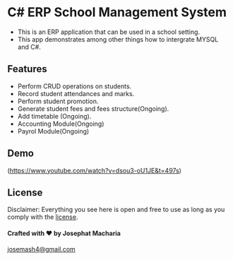 # C# ERP School Management System


- This is an ERP application that can be used in a school setting.
- This app demonstrates among other things how to intergrate MYSQL and C#.

## Features
- Perform CRUD operations on students.
- Record student attendances and marks.
- Perform student promotion.
- Generate student fees and fees structure(Ongoing).
- Add timetable (Ongoing).
- Accounting Module(Ongoing)
- Payrol Module(Ongoing)

## Demo
(https://www.youtube.com/watch?v=dsou3-oU1JE&t=497s)


## License

Disclaimer: Everything you see here is open and free to use as long as you comply with the [license](https://github.com/joemash/hrapp/blob/master/LICENSE). 

#### Crafted with ❤️ by Josephat Macharia
josemash4@gmail.com
